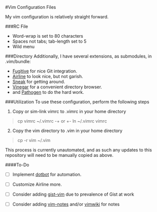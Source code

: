 #Vim Configuration Files

My vim configuration is relatively straight forward.

###RC File
* Word-wrap is set to 80 characters
* Spaces not tabs; tab-length set to 5
* Wild menu

###Directory
Additionally, I have several extensions, as submodules, in .vim/bundle:
* [Fugitive](https://github.com/tpope/vim-fugitive) for nice Git integration.
* [Airline](https://github.com/bling/vim-airline) to look nice, but not garish.
* [Sneak](https://github.com/justinmk/vim-sneak) for getting around.
* [Vinegar](https://github.com/tpope/vim-vinegar) for a convenient directory
  browser.
* and [Pathogen](https://github.com/tpope/vim-pathogen) to do the hard work.

###Utilization
To use these configuration, perform the following steps

1. Copy or sim-link vimrc to .vimrc in your home directory
> cp vimrc ~/.vimrc
> -+ or +-
> ln ~/.vimrc vimrc

2. Copy the vim directory to .vim in your home directory
> cp -r vim ~/.vim

This process is currently unautomated, and as such any updates to this
repository will need to be manually copied as above.

####To-Do
* [ ] Implement [dotbot](https://github.com/anishathalye/dotbot) for automation.
* [ ] Customize Airline more.
* [ ] Consider adding [gist-vim](https://github.com/mattn/gist-vim) due to
  prevalence of Gist at work
* [ ] Consider adding [vim-notes](https://github.com/xolox/vim-notes) and/or
  [vimwiki](https://github.com/vimwiki/vimwiki) for notes


